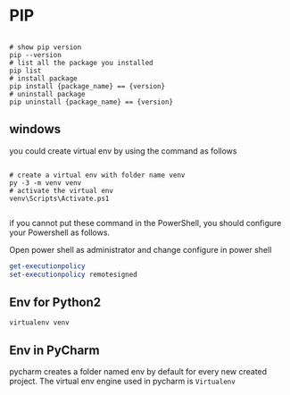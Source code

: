 # PIP

```shell

# show pip version
pip --version
# list all the package you installed 
pip list
# install package
pip install {package_name} == {version}
# uninstall package
pip uninstall {package_name} == {version}
```

## windows

you could create virtual env by using the command as follows

```shell

# create a virtual env with folder name venv
py -3 -m venv venv
# activate the virtual env
venv\Scripts\Activate.ps1


```

if you cannot put these command in the PowerShell, you should configure your Powershell as follows.

Open power shell as administrator and change configure in power shell

```powershell
get-executionpolicy
set-executionpolicy remotesigned
```

## Env for Python2

```shell
virtualenv venv
```

## Env in PyCharm

pycharm creates a folder named env by default for every new created project. The virtual env engine used in pycharm is `Virtualenv`

